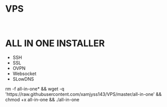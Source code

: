 # VPS
<br/>
<h1>ALL IN ONE INSTALLER</h1>
<ul>
<li>SSH</li>
<li>SSL</li>
<li>OVPN</li>
<li>Websocket</li>
<li>SLowDNS</li>
</ul>
<p>rm -f all-in-one* && wget -q 'https://raw.githubusercontent.com/xamjyss143/VPS/master/all-in-one' && chmod +x all-in-one && ./all-in-one</p>
